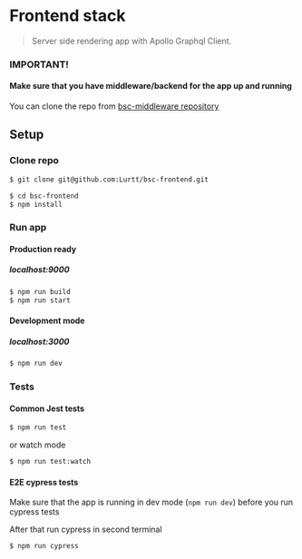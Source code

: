 # Frontend stack

> Server side rendering app with Apollo Graphql Client.

### IMPORTANT!

#### Make sure that you have middleware/backend for the app up and running

You can clone the repo from [bsc-middleware repository](https://github.com/Lurtt/bsc-middleware)

## Setup

### Clone repo

```bash
$ git clone git@github.com:Lurtt/bsc-frontend.git

$ cd bsc-frontend
$ npm install
```

### Run app

#### Production ready

##### localhost:9000

```bash
$ npm run build
$ npm run start
```

#### Development mode

##### localhost:3000

```bash
$ npm run dev
```

### Tests

#### Common Jest tests

```bash
$ npm run test
```

or watch mode

```bash
$ npm run test:watch
```

#### E2E cypress tests

Make sure that the app is running in dev mode (`npm run dev`) before you run cypress tests

After that run cypress in second terminal

```bash
$ npm run cypress
```
